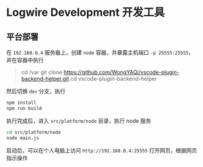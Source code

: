 # Logwire Development 开发工具

## 平台部署
在 `192.168.0.4` 服务器上，创建 `node` 容器，并暴露主机端口 `-p 25555:25555`，并在容器中执行

> cd /var
> git clone https://github.com/WongYAQi/vscode-plugin-backend-helper.git
> cd vscode-plugin-backend-helper

然后切换 `dev` 分支，执行

```bash
npm install
npm run build
```

执行完成后，进入 `src/platform/node` 目录，执行 node 服务

```bash
cd src/platform/node
node main.js
```

启动后，可以在个人电脑上访问 `http://192.168.0.4:25555` 打开网页，根据网页指示操作